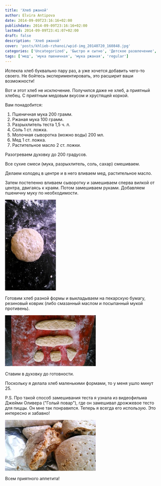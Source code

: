 ```yaml
---
title: 'Хлеб ржаной'
author: Elvira Antipova
date: 2014-09-09T23:16:16+02:00
publishdate: 2014-09-09T23:16:16+02:00
lastmod: 2014-09-09T23:41:07+02:00
draft: false
description: 'Хлеб ржаной'
cover: 'posts/khlieb-rzhanoi/wpid-img_20140720_160848.jpg'
categories: ['Uncategorized', 'Быстро и сытно', 'Детское развлечение', 'Хлеб и хлебушки', 'Basic posts']
tags: ['мед', 'мука пшеничная', 'мука ржаная', 'regular']
---
```



Испекла хлеб буквально пару раз, а уже хочется добавить чего-то своего. Не бойтесь экспериментировать, это расширит ваши возможности!
 
Вот и этот хлеб не исключение. Получился даже не хлеб, а приятный хлебец. С приятным медовым вкусом и хрустящей коркой.
 
Вам понадобится:
 
1. Пшеничная мука 200 грамм.
1. Ржаная мука 100 грамм.
1. Разрыхлитель теста 1,5 ч. л.
1. Соль 1 ст. ложка.
1. Молочная сыворотка (можно воды) 200 мл.
1. Мед 1 ст. ложка.
1. Растительное масло 2 ст. ложки.

 
Разогреваем духовку до 200 градусов.
 
Все сухие смеси (мука, разрыхлитель, соль, сахар) смешиваем.
 
Делаем колодец в центре и в него вливаем мед, растительное масло.
 
Затем постепенно вливаем сыворотку и замешиваем сперва вилкой от центра, двигаясь к краям. Потом замешиваем руками. Добавляем пшеничну муку по необходимости.
 
[![wpid-img_20140720_161337.jpg](wpid-img_20140720_161337-168x300.jpg)](wpid-img_20140720_161337.jpg)
 
Готовим хлеб разной формы и выкладываем на пекарскую бумагу, резиновый коврик (либо смазанный маслом и посыпанный мукой противень).
 
[![wpid-img_20140720_161218.jpg](wpid-img_20140720_161218-300x168.jpg)](wpid-img_20140720_161218.jpg)
 
Ставим в духовку до готовности.
 
Поскольку я делала хлеб маленькими формами, то у меня ушло минут 25.
 
P.S. Про такой способ замешивания теста я узнала из видеофильма Джейми Оливера ("Голый повар"), где он замешивал дрожжевое тесто для пиццы. Он мне так понравился. Теперь я всегда его использую. Это интересно и забавно!
 
[![wpid-img_20140720_160815.jpg](wpid-img_20140720_160815-300x168.jpg)](wpid-img_20140720_160815.jpg)
 
Всем приятного аппетита!

